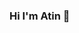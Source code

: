 ### Hi I'm Atin 👋

<!--
**atinbera/atinbera** is a ✨ _special_ ✨ repository because its `README.md` (this file) appears on your GitHub profile.

Here are some ideas to get you started:

- 🔭 I’m currently working on some project on AI and Ml 
- 🌱 I’m currently learning Machine Learning,Deep Learning
- 👯 I’m looking to collaborate on ...
- 🤔 I’m looking for help with ...
- 💬 Ask me about python, Artificial Intelligence , Machine Learning
- 📫 How to reach me: atinb.cse.jisu21@gmail.com
- 😄 Pronouns: ...
- ⚡ Fun fact: ...
-->
